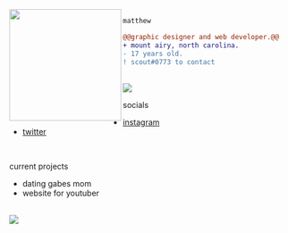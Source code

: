<img align="left" height="200" src="https://media.giphy.com/media/ao9DUiTKH60XS/giphy.gif"/>

```diff
matthew

@@graphic designer and web developer.@@
+ mount airy, north carolina.
- 17 years old.
! scout#0773 to contact
```
<br>
<img src="https://komarev.com/ghpvc/?username=vy0&color=blueviolet&style=flat-square">

socials
<br>
- [instagram](https://instagram.com/6godsgnarly)
- [twitter](https://twitter.com/ripsquadmatt)
  
<br>

current projects
<br>
- dating gabes mom
- website for youtuber
<br>
<img src="https://img.shields.io/badge/scout0773-%231%20sim%20swapper-%237347ad?style=for-the-badge&logo=bitcoin">
